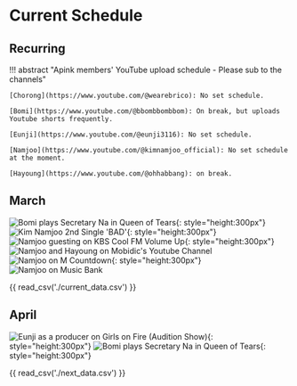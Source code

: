 # Current Schedule

## Recurring

!!! abstract "Apink members' YouTube upload schedule - Please sub to the channels"

    [Chorong](https://www.youtube.com/@wearebrico): No set schedule.

    [Bomi](https://www.youtube.com/@bbombbombbom): On break, but uploads Youtube shorts frequently.

    [Eunji](https://www.youtube.com/@eunji3116): No set schedule.

    [Namjoo](https://www.youtube.com/@kimnamjoo_official): No set schedule at the moment.

    [Hayoung](https://www.youtube.com/@ohhabbang): on break.

## March

![Bomi plays Secretary Na in Queen of Tears](../assets/images/event_images/Bomi_profile.jpg){: style="height:300px"}
![Kim Namjoo 2nd Single 'BAD'](../assets/images/event_images/Namjoo_BAD.jpeg){: style="height:300px"}
![Namjoo guesting on KBS Cool FM Volume Up](<../assets/images/event_images/Namjoo Volume Up.jpeg>){: style="height:300px"}
![Namjoo and Hayoung on Mobidic's Youtube Channel](../assets/images/event_images/Namjoo_Hayoung.png)
![Namjoo on M Countdown](../assets/images/event_images/M_Countdown_2024_Logo.png){: style="height:300px"}
![Namjoo on Music Bank](../assets/images/event_images/Music_Bank_(TV_series).png)

{{ read_csv('./current_data.csv') }}

## April
![Eunji as a producer on Girls on Fire (Audition Show)](../assets/images/event_images/Eunji_Profile.jpeg){: style="height:300px"}
![Bomi plays Secretary Na in Queen of Tears](../assets/images/event_images/Bomi_profile.jpg){: style="height:300px"}

{{ read_csv('./next_data.csv') }}
